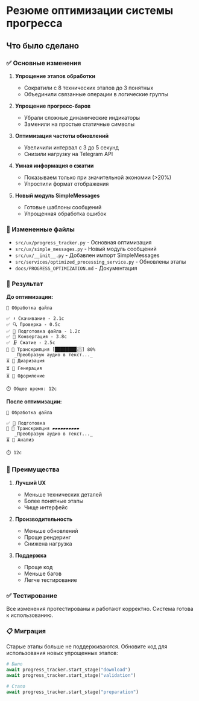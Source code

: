 # Резюме оптимизации системы прогресса

## Что было сделано

### ✅ Основные изменения

1. **Упрощение этапов обработки**
   - Сократили с 8 технических этапов до 3 понятных
   - Объединили связанные операции в логические группы

2. **Упрощение прогресс-баров**
   - Убрали сложные динамические индикаторы
   - Заменили на простые статичные символы

3. **Оптимизация частоты обновлений**
   - Увеличили интервал с 3 до 5 секунд
   - Снизили нагрузку на Telegram API

4. **Умная информация о сжатии**
   - Показываем только при значительной экономии (>20%)
   - Упростили формат отображения

5. **Новый модуль SimpleMessages**
   - Готовые шаблоны сообщений
   - Упрощенная обработка ошибок

### 📁 Измененные файлы

- `src/ux/progress_tracker.py` - Основная оптимизация
- `src/ux/simple_messages.py` - Новый модуль сообщений
- `src/ux/__init__.py` - Добавлен импорт SimpleMessages
- `src/services/optimized_processing_service.py` - Обновлены этапы
- `docs/PROGRESS_OPTIMIZATION.md` - Документация

### 🎯 Результат

**До оптимизации:**
```
🔄 Обработка файла

✅ ⬇️ Скачивание - 2.1с
✅ 🔍 Проверка - 0.5с
✅ 📁 Подготовка файла - 1.2с
✅ 🔄 Конвертация - 3.8с
✅ 🗜️ Сжатие - 2.5с
🔄 🎯 Транскрипция [████████░░] 80%
   _Преобразую аудио в текст..._
⏳ 👥 Диаризация
⏳ 🤖 Генерация
⏳ 📝 Оформление

⏱️ Общее время: 12с
```

**После оптимизации:**
```
🔄 Обработка файла

✅ 📁 Подготовка
🔄 🎯 Транскрипция ▰▰▰▰▰▰▰▰▰▰
   _Преобразую аудио в текст..._
⏳ 🤖 Анализ

⏱️ 12с
```

### 🚀 Преимущества

1. **Лучший UX**
   - Меньше технических деталей
   - Более понятные этапы
   - Чище интерфейс

2. **Производительность**
   - Меньше обновлений
   - Проще рендеринг
   - Снижена нагрузка

3. **Поддержка**
   - Проще код
   - Меньше багов
   - Легче тестирование

### ✅ Тестирование

Все изменения протестированы и работают корректно. Система готова к использованию.

### 📋 Миграция

Старые этапы больше не поддерживаются. Обновите код для использования новых упрощенных этапов:

```python
# Было
await progress_tracker.start_stage("download")
await progress_tracker.start_stage("validation")

# Стало
await progress_tracker.start_stage("preparation")
```
